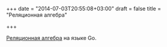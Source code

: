+++
date = "2014-07-03T20:55:08+03:00"
draft = false
title = "Реляционная алгебра"

+++

<p><a href="https://github.com/jonlawlor/rel">Реляционная алгебра</a> на языке Go.</p>

